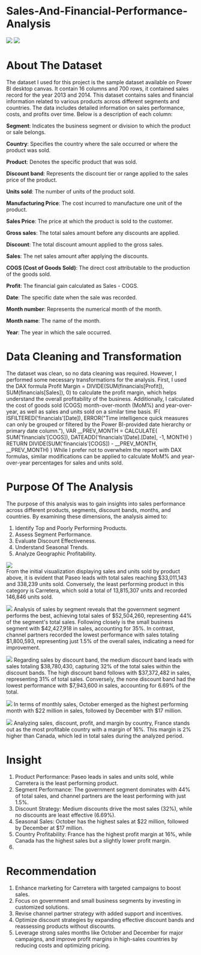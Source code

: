 # Sales-And-Financial-Performance-Analysis

![](sales010.png)
![](sales09.png)

# About The Dataset
The dataset I used for this project is the sample dataset available on Power BI desktop canvas. It contain 16 columns and 700 rows, it contained sales record for the year 2013 and 2014. This dataset contains sales and financial information related to various products across different segments and countries. The data includes detailed information on sales performance, costs, and profits over time. Below is a description of each column:

**Segment**: Indicates the business segment or division to which the product or sale belongs. 

**Country**: Specifies the country where the sale occurred or where the product was sold. 

**Product**: Denotes the specific product that was sold. 

**Discount band**: Represents the discount tier or range applied to the sales price of the product. 

**Units sold**: The number of units of the product sold.

**Manufacturing Price**: The cost incurred to manufacture one unit of the product. 

**Sales Price**: The price at which the product is sold to the customer. 

**Gross sales**: The total sales amount before any discounts are applied. 

**Discount**: The total discount amount applied to the gross sales. 

**Sales**: The net sales amount after applying the discounts.

**COGS (Cost of Goods Sold)**: The direct cost attributable to the production of the goods sold. 

**Profit**: The financial gain calculated as Sales - COGS. 

**Date**: The specific date when the sale was recorded. 

**Month number**: Represents the numerical month of the month.

**Month name**: The name of the month.

**Year**: The year in which the sale occurred. 

# Data Cleaning and Transformation
The dataset was clean, so no data cleaning was required. However, I performed some necessary transformations for the analysis. First, I used the DAX formula Profit Margin = DIVIDE(SUM(financials[Profit]), SUM(financials[Sales]), 0) to calculate the profit margin, which helps understand the overall profitability of the business. Additionally, I calculated the cost of goods sold (COGS) month-over-month (MoM%) and year-over-year, as well as sales and units sold on a similar time basis.
IF(
    ISFILTERED('financials'[Date]),
    ERROR("Time intelligence quick measures can only be grouped or filtered by the Power BI-provided date hierarchy or primary date column."),
    VAR __PREV_MONTH = 
        CALCULATE(
            SUM('financials'[COGS]), 
            DATEADD('financials'[Date].[Date], -1, MONTH)
        )
    RETURN DIVIDE(SUM('financials'[COGS]) - __PREV_MONTH, __PREV_MONTH)
)
While I prefer not to overwhelm the report with DAX formulas, similar modifications can be applied to calculate MoM% and year-over-year percentages for sales and units sold.

# Purpose Of The Analysis
The purpose of this analysis was to gain insights into sales performance across different products, segments, discount bands, months, and countries. By examining these dimensions, the analysis aimed to:
1.	Identify Top and Poorly Performing Products.
2.	Assess Segment Performance.
3.	Evaluate Discount Effectiveness.
4.	Understand Seasonal Trends.
5.	Analyze Geographic Profitability.
   
  ![](sales01.JPG)   
From the initial visualization displaying sales and units sold by product above, it is evident that Paseo leads with total sales reaching $33,011,143 and 338,239 units sold. Conversely, the least performing product in this category is Carretera, which sold a total of 13,815,307 units and recorded 146,846 units sold.

![](sales05.JPG)
Analysis of sales by segment reveals that the government segment performs the best, achieving total sales of $52,504,260, representing 44% of the segment's total sales. Following closely is the small business segment with $42,427,918 in sales, accounting for 35%. In contrast, channel partners recorded the lowest performance with sales totaling $1,800,593, representing just 1.5% of the overall sales, indicating a need for improvement.

![](sales06.JPG)
Regarding sales by discount band, the medium discount band leads with sales totaling $38,780,430, capturing 32% of the total sales within the discount bands. The high discount band follows with $37,372,482 in sales, representing 31% of total sales. Conversely, the none discount band had the lowest performance with $7,943,600 in sales, accounting for 6.69% of the total.

![](sales08.JPG)
In terms of monthly sales, October emerged as the highest performing month with $22 million in sales, followed by December with $17 million.

![](sales04.JPG)
Analyzing sales, discount, profit, and margin by country, France stands out as the most profitable country with a margin of 16%. This margin is 2% higher than Canada, which led in total sales during the analyzed period.

# Insight
1.	Product Performance: Paseo leads in sales and units sold, while Carretera is the least performing product.
2.	Segment Performance: The government segment dominates with 44% of total sales, and channel partners are the least performing with just 1.5%.
3.	Discount Strategy: Medium discounts drive the most sales (32%), while no discounts are least effective (6.69%).
4.	Seasonal Sales: October has the highest sales at $22 million, followed by December at $17 million.
5.	Country Profitability: France has the highest profit margin at 16%, while Canada has the highest sales but a slightly lower profit margin.
6.	
# Recommendation
1. Enhance marketing for Carretera with targeted campaigns to boost sales.
2.  Focus on government and small business segments by investing in customized solutions. 
3. Revise channel partner strategy with added support and incentives. 
4. Optimize discount strategies by expanding effective discount bands and reassessing products without discounts.
5. Leverage strong sales months like October and December for major campaigns, and improve profit margins in high-sales countries by reducing costs and optimizing pricing.

